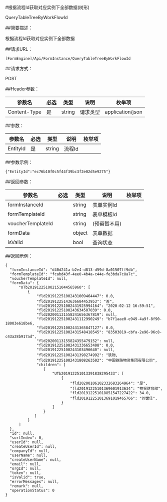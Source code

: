 #根据流程Id获取对应实例下全部数据(树形)

QueryTableTreeByWorkFlowId

##简要描述：

根据流程Id获取对应实例下全部数据

##请求URL：

    [FormEngine]/Api/FormInstance/QueryTableTreeByWorkFlowId

##请求方式：

POST

##Header参数：

|  参数名 | 必选  | 类型  | 说明  | 枚举项  |
| ------------ | ------------ | ------------ | ------------ | ------------ |
| Content-Type  |  是 | string  |  请求类型 | application/json  |

##参数：

|  参数名 | 必选  | 类型  | 说明  | 枚举项  |
| ------------ | ------------ | ------------ | ------------ | ------------ |
| EntityId  | 是  | string  | 流程Id  |   |

##参数示例：

    {"EntityId":"ec76b10f0c5f44f39bc3f2e02d5e9275"}

##返回参数：

|  参数名 | 必选  | 类型  | 说明  | 枚举项  |
| ------------ | ------------ | ------------ | ------------ | ------------ |
|formInstanceId||string|表单实例Id|
|formTemplateId||string|表单模板Id|
|voucherTemplateId||string|(预留暂不用)|
|formData||object|表单数据|
|isValid||bool|查询状态|

##返回示例：

    {
      "formInstanceId": "d40d241a-b2e4-d813-d59d-8a01507ff9db",
      "formTemplateId": "fcabd43f-4ee0-4b4a-c44e-fe3bda7c8a7c",
      "voucherTemplateId": null,
      "formData": {
          "UTb201912251002151044565960": [
              {
                  "fld201912251002431009464447": 0.0,
                  "fld20191225143636684453953": "否",
                  "fld201912251002431925994164": "2020-02-12 16:59:51",
                  "fld20191225100243634507039": 0.0,
                  "fld202001131558241656367819": null,
                  "fld201912251002431112990249": "b7f1aae0-e949-4a9f-8f90-18003e618be6,
                  "fld201912251002431365847127": 0.0,
                  "fld201912251002431548418545": "83503819-cbfa-2e96-96c8-c43a28b917ad",
                  "fld20200113155824355479152": null,
                  "fld201912251002431336653408": 0.0,
                  "fld20191225100243103496640": null,
                  "fld201912251002431398274992": "铁物,
                  "fld201912251002431808263502": "中国铁路物资集团有限公司",
                  "children": [
                     {
                         "UTb201912251013391838295433": [
                             {
                                 "fld20200106102332683264964": "是",
                                 "fld20191225101369601913634": "物贸财务部",
                                 "fld201912251018851547227422": 34.0,
                                 "fld201912251013691019465766": "刘世佳",
                             }
                         ]
                     }
                 ]
              }
          ]
      },
      "id": null,
      "sortIndex": 0,
      "userId": null,
      "createUserId": null,
      "companyId": null,
      "userName": null,
      "createUserName": null,
      "email": null,
      "orgId": null,
      "token": null,
      "isValid": true,
      "errorMessages": null,
      "remark": null,
      "operationStatus": 0
    }
